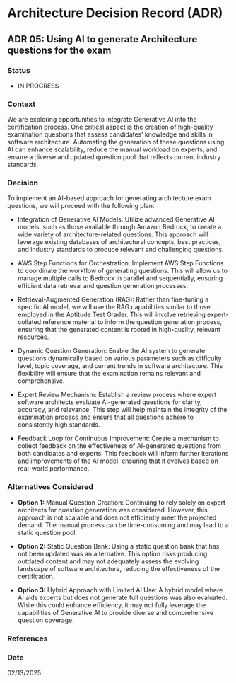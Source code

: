 # Architecture Decision Record (ADR)

## ADR 05: Using AI to generate Architecture questions for the exam

### Status
- IN PROGRESS

### Context
We are exploring opportunities to integrate Generative AI into the certification process. One critical aspect is the creation 
of high-quality examination questions that assess candidates’ knowledge and skills in software architecture. Automating 
the generation of these questions using AI can enhance scalability, reduce the manual workload on experts, and ensure a 
diverse and updated question pool that reflects current industry standards.

### Decision
To implement an AI-based approach for generating architecture exam questions, we will proceed with the following plan:

- Integration of Generative AI Models:
Utilize advanced Generative AI models, such as those available through Amazon Bedrock, to create a wide variety of 
architecture-related questions. This approach will leverage existing databases of architectural concepts, best practices, 
and industry standards to produce relevant and challenging questions.

- AWS Step Functions for Orchestration:
Implement AWS Step Functions to coordinate the workflow of generating questions. This will allow us to manage multiple 
calls to Bedrock in parallel and sequentially, ensuring efficient data retrieval and question generation processes.
  
- Retrieval-Augmented Generation (RAG):
Rather than fine-tuning a specific AI model, we will use the RAG capabilities similar to those employed in the Aptitude Test Grader.
This will involve retrieving expert-collated reference material to inform the question generation process, ensuring that the
generated content is rooted in high-quality, relevant resources.

- Dynamic Question Generation:
Enable the AI system to generate questions dynamically based on various parameters such as difficulty level, topic 
coverage, and current trends in software architecture. This flexibility will ensure that the examination remains relevant 
and comprehensive.

- Expert Review Mechanism:
Establish a review process where expert software architects evaluate AI-generated questions for clarity, accuracy, and 
relevance. This step will help maintain the integrity of the examination process and ensure that all questions adhere to 
consistently high standards.

- Feedback Loop for Continuous Improvement:
Create a mechanism to collect feedback on the effectiveness of AI-generated questions from both candidates and experts. 
This feedback will inform further iterations and improvements of the AI model, ensuring that it evolves based on real-world 
performance.

### Alternatives Considered
- **Option 1:** Manual Question Creation:
Continuing to rely solely on expert architects for question generation was considered. However, this approach is not 
scalable and does not efficiently meet the projected demand. The manual process can be time-consuming and may lead to a 
static question pool.

- **Option 2:** Static Question Bank:
Using a static question bank that has not been updated was an alternative. This option risks producing outdated content 
and may not adequately assess the evolving landscape of software architecture, reducing the effectiveness of the certification.

- **Option 3:** Hybrid Approach with Limited AI Use:
A hybrid model where AI aids experts but does not generate full questions was also evaluated. While this could enhance 
efficiency, it may not fully leverage the capabilities of Generative AI to provide diverse and comprehensive question 
coverage.

### References

### Date
02/13/2025

